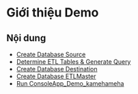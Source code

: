 Giới thiệu Demo
===============

## Nội dung
- [Create Database Source](02-Create-database-source.md)
- [Determine ETL Tables & Generate Query](03-Determine-etl-tables-and-generate-query.md)
- [Create Database Destination](04-Create-database-destination.md)
- [Create Database ETLMaster](05-Create-database-etlmaster.md)
- [Run ConsoleApp_Demo_kamehameha](06-Run-consolo-app-demo-kamehameha.md)